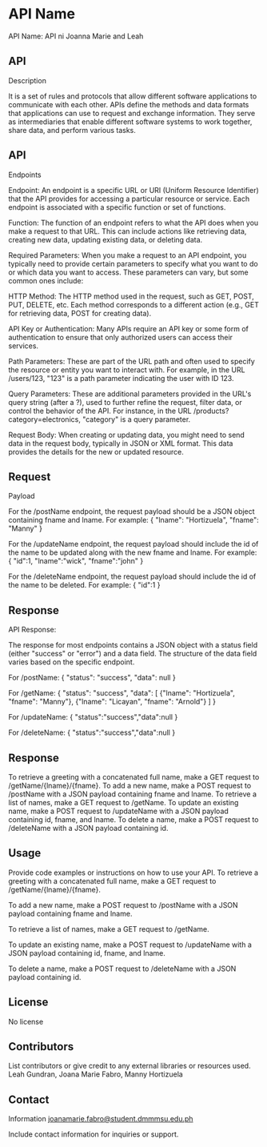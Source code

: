 # API Name

API Name: API ni Joanna Marie and Leah

 


## API
Description

It is a set of rules and protocols that allow different software applications to communicate with each other. APIs define the methods and data formats that applications can use to request and exchange information. They serve as intermediaries that enable different software systems to work together, share data, and perform various tasks.


 


## API
Endpoints

Endpoint: An endpoint is a specific URL or URI (Uniform Resource Identifier) that the API provides for accessing a particular resource or service. Each endpoint is associated with a specific function or set of functions.

Function: The function of an endpoint refers to what the API does when you make a request to that URL. This can include actions like retrieving data, creating new data, updating existing data, or deleting data.

Required Parameters: When you make a request to an API endpoint, you typically need to provide certain parameters to specify what you want to do or which data you want to access. These parameters can vary, but some common ones include:

HTTP Method: The HTTP method used in the request, such as GET, POST, PUT, DELETE, etc. Each method corresponds to a different action (e.g., GET for retrieving data, POST for creating data).

API Key or Authentication: Many APIs require an API key or some form of authentication to ensure that only authorized users can access their services.

Path Parameters: These are part of the URL path and often used to specify the resource or entity you want to interact with. For example, in the URL /users/123, "123" is a path parameter indicating the user with ID 123.

Query Parameters: These are additional parameters provided in the URL's query string (after a ?), used to further refine the request, filter data, or control the behavior of the API. For instance, in the URL /products?category=electronics, "category" is a query parameter.

Request Body: When creating or updating data, you might need to send data in the request body, typically in JSON or XML format. This data provides the details for the new or updated resource.

 


## Request
Payload

For the /postName endpoint, the request payload should be a JSON object containing fname and lname. 
For example:
{
    "lname": "Hortizuela",
    "fname": "Manny"
}

For the /updateName endpoint, the request payload should include the id of the name to be updated along with the new fname and lname.
For example:
{
  "id":1,
  "lname":"wick",
   "fname":"john"
}

For the /deleteName endpoint, the request payload should include the id of the name to be deleted.
For example:
{
  "id":1
}

 


## Response
API Response:

The response for most endpoints contains a JSON object with a status field (either "success" or "error") and a data field. The structure of the data field varies based on the specific endpoint.

For /postName:
{
    "status": "success",
    "data": null
}

For /getName:
{
    "status": "success",
    "data": [
        {"lname": "Hortizuela", "fname": "Manny"},
        {"lname": "Licayan", "fname": "Arnold"}
    ]
}


For /updateName:
{
         "status":"success","data":null
}

For /deleteName:
{
         "status":"success","data":null
}



 


## Response

To retrieve a greeting with a concatenated full name, make a GET request to /getName/{lname}/{fname}.
To add a new name, make a POST request to /postName with a JSON payload containing fname and lname.
To retrieve a list of names, make a GET request to /getName.
To update an existing name, make a POST request to /updateName with a JSON payload containing id, fname, and lname.
To delete a name, make a POST request to /deleteName with a JSON payload containing id.
 


## Usage


Provide code examples or instructions on how to use your API.
To retrieve a greeting with a concatenated full name, make a GET request to /getName/{lname}/{fname}.

To add a new name, make a POST request to /postName with a JSON payload containing fname and lname.

To retrieve a list of names, make a GET request to /getName.

To update an existing name, make a POST request to /updateName with a JSON payload containing id, fname, and lname.

To delete a name, make a POST request to /deleteName with a JSON payload containing id.

 


## License
No license

 


## Contributors


List contributors or give credit to any external libraries or resources used.
Leah Gundran, Joana Marie Fabro, Manny Hortizuela

 


## Contact
Information
joanamarie.fabro@student.dmmmsu.edu.ph

Include contact information for inquiries or support.
